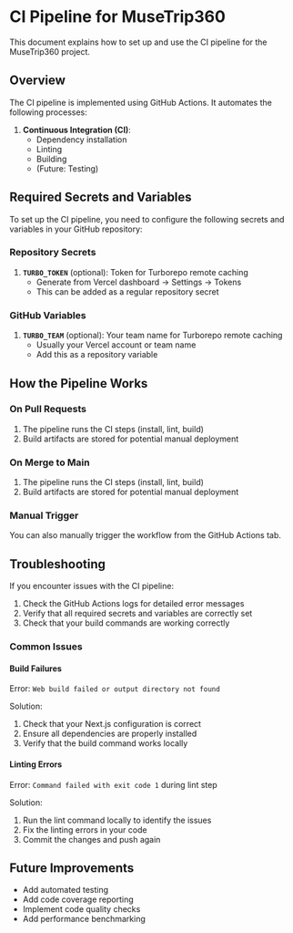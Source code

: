# CI Pipeline for MuseTrip360

This document explains how to set up and use the CI pipeline for the MuseTrip360 project.

## Overview

The CI pipeline is implemented using GitHub Actions. It automates the following processes:

1. **Continuous Integration (CI)**:
   - Dependency installation
   - Linting
   - Building
   - (Future: Testing)

## Required Secrets and Variables

To set up the CI pipeline, you need to configure the following secrets and variables in your GitHub repository:

### Repository Secrets

1. **`TURBO_TOKEN`** (optional): Token for Turborepo remote caching
   - Generate from Vercel dashboard → Settings → Tokens
   - This can be added as a regular repository secret

### GitHub Variables

1. **`TURBO_TEAM`** (optional): Your team name for Turborepo remote caching
   - Usually your Vercel account or team name
   - Add this as a repository variable

## How the Pipeline Works

### On Pull Requests

1. The pipeline runs the CI steps (install, lint, build)
2. Build artifacts are stored for potential manual deployment

### On Merge to Main

1. The pipeline runs the CI steps (install, lint, build)
2. Build artifacts are stored for potential manual deployment

### Manual Trigger

You can also manually trigger the workflow from the GitHub Actions tab.

## Troubleshooting

If you encounter issues with the CI pipeline:

1. Check the GitHub Actions logs for detailed error messages
2. Verify that all required secrets and variables are correctly set
3. Check that your build commands are working correctly

### Common Issues

#### Build Failures

Error: `Web build failed or output directory not found`

Solution:
1. Check that your Next.js configuration is correct
2. Ensure all dependencies are properly installed
3. Verify that the build command works locally

#### Linting Errors

Error: `Command failed with exit code 1` during lint step

Solution:
1. Run the lint command locally to identify the issues
2. Fix the linting errors in your code
3. Commit the changes and push again

## Future Improvements

- Add automated testing
- Add code coverage reporting
- Implement code quality checks
- Add performance benchmarking
